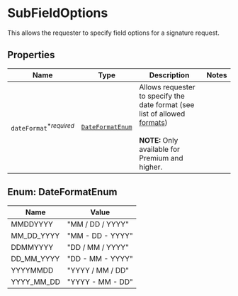 

# SubFieldOptions

This allows the requester to specify field options for a signature request.

## Properties

| Name | Type | Description | Notes |
|------------ | ------------- | ------------- | -------------|
| `dateFormat`<sup>*_required_</sup> | [```DateFormatEnum```](#DateFormatEnum) |  Allows requester to specify the date format (see list of allowed [formats](/api/reference/constants/#date-formats))<br><br>**NOTE:** Only available for Premium and higher.  |  |



## Enum: DateFormatEnum

| Name | Value |
---- | -----
| MMDDYYYY | &quot;MM / DD / YYYY&quot; |
| MM_DD_YYYY | &quot;MM - DD - YYYY&quot; |
| DDMMYYYY | &quot;DD / MM / YYYY&quot; |
| DD_MM_YYYY | &quot;DD - MM - YYYY&quot; |
| YYYYMMDD | &quot;YYYY / MM / DD&quot; |
| YYYY_MM_DD | &quot;YYYY - MM - DD&quot; |



